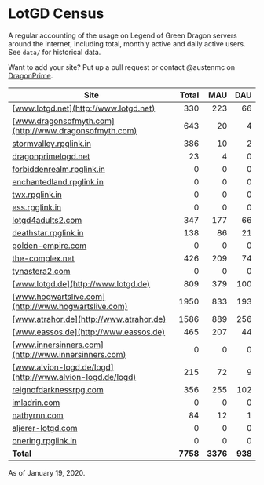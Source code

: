 # LotGD Census
A regular accounting of the usage on Legend of Green Dragon servers around the internet, including total, monthly active and daily active users. See `data/` for historical data.

Want to add your site? Put up a pull request or contact @austenmc on [DragonPrime](http://dragonprime.net).


Site | Total | MAU | DAU
--- | ---:| ---:| ---:
[www.lotgd.net](http://www.lotgd.net)|330|223|66
[www.dragonsofmyth.com](http://www.dragonsofmyth.com)|643|20|4
[stormvalley.rpglink.in](http://stormvalley.rpglink.in)|386|10|2
[dragonprimelogd.net](http://dragonprimelogd.net)|23|4|0
[forbiddenrealm.rpglink.in](http://forbiddenrealm.rpglink.in)|0|0|0
[enchantedland.rpglink.in](http://enchantedland.rpglink.in)|0|0|0
[twx.rpglink.in](http://twx.rpglink.in)|0|0|0
[ess.rpglink.in](http://ess.rpglink.in)|0|0|0
[lotgd4adults2.com](http://lotgd4adults2.com)|347|177|66
[deathstar.rpglink.in](http://deathstar.rpglink.in)|138|86|21
[golden-empire.com](http://golden-empire.com)|0|0|0
[the-complex.net](http://the-complex.net)|426|209|74
[tynastera2.com](http://tynastera2.com)|0|0|0
[www.lotgd.de](http://www.lotgd.de)|809|379|100
[www.hogwartslive.com](http://www.hogwartslive.com)|1950|833|193
[www.atrahor.de](http://www.atrahor.de)|1586|889|256
[www.eassos.de](http://www.eassos.de)|465|207|44
[www.innersinners.com](http://www.innersinners.com)|0|0|0
[www.alvion-logd.de/logd](http://www.alvion-logd.de/logd)|215|72|9
[reignofdarknessrpg.com](http://reignofdarknessrpg.com)|356|255|102
[imladrin.com](http://imladrin.com)|0|0|0
[nathyrnn.com](http://nathyrnn.com)|84|12|1
[aljerer-lotgd.com](http://aljerer-lotgd.com)|0|0|0
[onering.rpglink.in](http://onering.rpglink.in)|0|0|0
**Total**|**7758**|**3376**|**938**

As of January 19, 2020.

